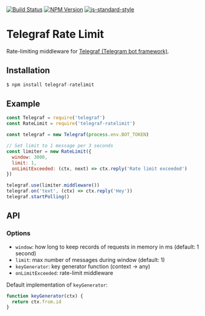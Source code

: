 [![Build Status](https://img.shields.io/travis/telegraf/telegraf-ratelimit.svg?branch=master&style=flat-square)](https://travis-ci.org/telegraf/telegraf-ratelimit)
[![NPM Version](https://img.shields.io/npm/v/telegraf-ratelimit.svg?style=flat-square)](https://www.npmjs.com/package/telegraf-ratelimit)
[![js-standard-style](https://img.shields.io/badge/code%20style-standard-brightgreen.svg?style=flat-square)](http://standardjs.com/)

# Telegraf Rate Limit

Rate-limiting middleware for [Telegraf (Telegram bot framework)](https://github.com/telegraf/telegraf).

## Installation

```js
$ npm install telegraf-ratelimit
```

## Example
  
```js
const Telegraf = require('telegraf')
const RateLimit = require('telegraf-ratelimit')

const telegraf = new Telegraf(process.env.BOT_TOKEN)

// Set limit to 1 message per 3 seconds
const limiter = new RateLimit({
  window: 3000,
  limit: 1,
  onLimitExceeded: (ctx, next) => ctx.reply('Rate limit exceeded')
})

telegraf.use(limiter.middleware())
telegraf.on('text', (ctx) => ctx.reply('Hey'))
telegraf.startPolling()

```

## API

### Options

* `window`: how long to keep records of requests in memory in ms (default: 1 second)
* `limit`: max number of messages during window (default: 1)
* `keyGenerator`: key generator function (context -> any)
* `onLimitExceeded`: rate-limit middleware

Default implementation of `keyGenerator`:

```js
function keyGenerator(ctx) {
  return ctx.from.id
}
```
